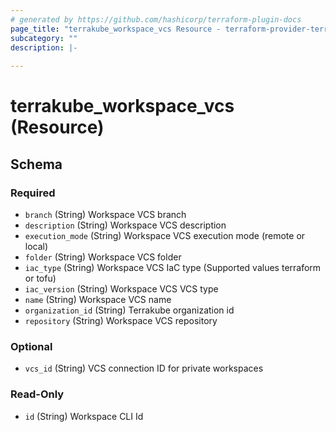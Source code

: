 ```yaml
---
# generated by https://github.com/hashicorp/terraform-plugin-docs
page_title: "terrakube_workspace_vcs Resource - terraform-provider-terrakube"
subcategory: ""
description: |-
  
---
```


# terrakube_workspace_vcs (Resource)





<!-- schema generated by tfplugindocs -->
## Schema

### Required

- `branch` (String) Workspace VCS branch
- `description` (String) Workspace VCS description
- `execution_mode` (String) Workspace VCS execution mode (remote or local)
- `folder` (String) Workspace VCS folder
- `iac_type` (String) Workspace VCS IaC type (Supported values terraform or tofu)
- `iac_version` (String) Workspace VCS VCS type
- `name` (String) Workspace VCS name
- `organization_id` (String) Terrakube organization id
- `repository` (String) Workspace VCS repository

### Optional

- `vcs_id` (String) VCS connection ID for private workspaces

### Read-Only

- `id` (String) Workspace CLI Id
